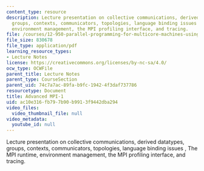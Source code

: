 ```yaml
---
content_type: resource
description: Lecture presentation on collective communications, derived datatypes,
  groups, contexts, communicators, topologies, language binding issues , The MPI runtime,
  environment management, the MPI profiling interface, and tracing.
file: /courses/12-950-parallel-programming-for-multicore-machines-using-openmp-and-mpi-january-iap-2010/ac10e316fb797b90b9913f9442dba294_MIT12_950IAP10_Lec4.pdf
file_size: 830678
file_type: application/pdf
learning_resource_types:
- Lecture Notes
license: https://creativecommons.org/licenses/by-nc-sa/4.0/
ocw_type: OCWFile
parent_title: Lecture Notes
parent_type: CourseSection
parent_uid: 74c7a7ac-89fa-b9fc-1942-4f3daf737786
resourcetype: Document
title: Advanced MPI-1
uid: ac10e316-fb79-7b90-b991-3f9442dba294
video_files:
  video_thumbnail_file: null
video_metadata:
  youtube_id: null
---
```

Lecture presentation on collective communications, derived datatypes, groups, contexts, communicators, topologies, language binding issues , The MPI runtime, environment management, the MPI profiling interface, and tracing.